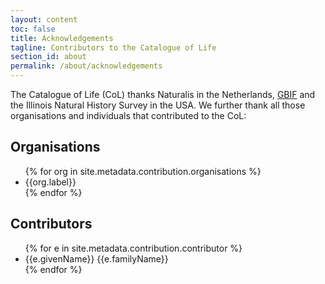 ```yaml
---
layout: content
toc: false
title: Acknowledgements
tagline: Contributors to the Catalogue of Life
section_id: about
permalink: /about/acknowledgements
---
```



The Catalogue of Life (CoL) thanks Naturalis in the Netherlands, [GBIF](https://www.gbif.org) and the Illinois Natural History Survey in the USA. We further thank all those organisations and individuals that contributed to the CoL:

## Organisations

<div id="organisations">  
  <ul>
  {% for org in site.metadata.contribution.organisations %}
    <li>{{org.label}}</li>
  {% endfor %}
  </ul>
</div>


## Contributors

<div id="contributors">  
  <ul>
  {% for e in site.metadata.contribution.contributor %}
    <li>{{e.givenName}} {{e.familyName}}</li>
  {% endfor %}
  </ul>
</div>